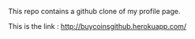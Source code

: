 This repo contains a github clone of my profile page.

This is the link : http://buycoinsgithub.herokuapp.com/
